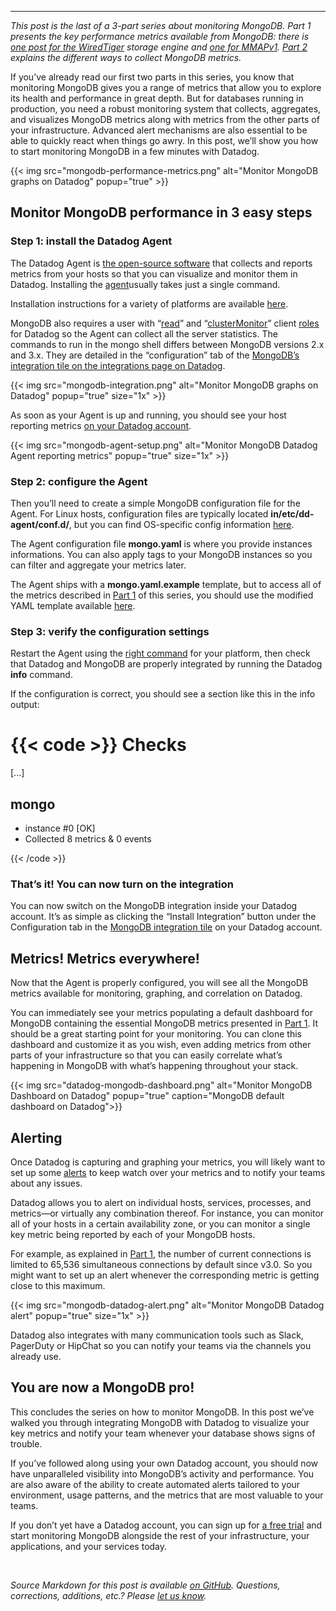 ---

*This post is the last of a 3-part series about monitoring MongoDB. Part 1 presents the key performance metrics available from MongoDB: there is [one post for the WiredTiger](/blog/monitoring-mongodb-performance-metrics-wiredtiger) storage engine and [one for MMAPv1](/blog/monitoring-mongodb-performance-metrics-mmap). [Part 2](/blog/collecting-mongodb-metrics-and-statistics) explains the different ways to collect MongoDB metrics.*

If you’ve already read our first two parts in this series, you know that monitoring MongoDB gives you a range of metrics that allow you to explore its health and performance in great depth. But for databases running in production, you need a robust monitoring system that collects, aggregates, and visualizes MongoDB metrics along with metrics from the other parts of your infrastructure. Advanced alert mechanisms are also essential to be able to quickly react when things go awry. In this post, we’ll show you how to start monitoring MongoDB in a few minutes with Datadog.

{{< img src="mongodb-performance-metrics.png" alt="Monitor MongoDB graphs on Datadog" popup="true" >}}

Monitor MongoDB performance in 3 easy steps
-------------------------------------------



### Step 1: install the Datadog Agent


The Datadog Agent is [the open-source software](https://github.com/DataDog/dd-agent) that collects and reports metrics from your hosts so that you can visualize and monitor them in Datadog. Installing the [agent](/blog/dont-fear-the-agent/)usually takes just a single command.

Installation instructions for a variety of platforms are available [here](https://app.datadoghq.com/account/settings#agent).

MongoDB also requires a user with “[read](https://docs.mongodb.com/manual/reference/built-in-roles/#read)” and “[clusterMonitor](https://docs.mongodb.com/manual/reference/built-in-roles/#clusterMonitor)” client [roles](https://docs.mongodb.com/manual/reference/built-in-roles/#database-user-roles) for Datadog so the Agent can collect all the server statistics. The commands to run in the mongo shell differs between MongoDB versions 2.x and 3.x. They are detailed in the “configuration” tab of the [MongoDB’s integration tile on the integrations page on Datadog](https://app.datadoghq.com/account/settings#integrations/mongodb).

{{< img src="mongodb-integration.png" alt="Monitor MongoDB graphs on Datadog" popup="true" size="1x" >}}

As soon as your Agent is up and running, you should see your host reporting metrics [on your Datadog account](https://app.datadoghq.com/infrastructure).

{{< img src="mongodb-agent-setup.png" alt="Monitor MongoDB Datadog Agent reporting metrics" popup="true" size="1x" >}}

### Step 2: configure the Agent


Then you’ll need to create a simple MongoDB configuration file for the Agent. For Linux hosts, configuration files are typically located **in/etc/dd-agent/conf.d/**, but you can find OS-specific config information [here](http://docs.datadoghq.com/guides/basic_agent_usage/).

The Agent configuration file **mongo.yaml** is where you provide instances informations. You can also apply tags to your MongoDB instances so you can filter and aggregate your metrics later.

The Agent ships with a **mongo.yaml.example** template, but to access all of the metrics described in [Part 1](/blog/monitoring-mongodb-performance-metrics-wiredtiger) of this series, you should use the modified YAML template available [here](https://github.com/DataDog/integrations-core/blob/master/mongo/datadog_checks/mongo/data/conf.yaml.example).

### Step 3: verify the configuration settings


Restart the Agent using the [right command](http://docs.datadoghq.com/guides/basic_agent_usage/) for your platform, then check that Datadog and MongoDB are properly integrated by running the Datadog **info** command.

If the configuration is correct, you should see a section like this in the info output:


{{< code >}}
Checks
======
      
[...]
      
mongo
-----
- instance #0 [OK]
- Collected 8 metrics & 0 events
  
{{< /code >}}


### That’s it! You can now turn on the integration


You can now switch on the MongoDB integration inside your Datadog account. It’s as simple as clicking the “Install Integration” button under the Configuration tab in the [MongoDB integration tile](https://app.datadoghq.com/account/settings#integrations/mongodb) on your Datadog account.

Metrics! Metrics everywhere!
----------------------------


Now that the Agent is properly configured, you will see all the MongoDB metrics available for monitoring, graphing, and correlation on Datadog.

You can immediately see your metrics populating a default dashboard for MongoDB containing the essential MongoDB metrics presented in [Part 1](/blog/monitoring-mongodb-performance-metrics-wiredtiger). It should be a great starting point for your monitoring. You can clone this dashboard and customize it as you wish, even adding metrics from other parts of your infrastructure so that you can easily correlate what’s happening in MongoDB with what’s happening throughout your stack.


{{< img src="datadog-mongodb-dashboard.png" alt="Monitor MongoDB Dashboard on Datadog" popup="true" caption="MongoDB default dashboard on Datadog">}}




Alerting
--------


Once Datadog is capturing and graphing your metrics, you will likely want to set up some [alerts](/blog/monitoring-101-alerting/) to keep watch over your metrics and to notify your teams about any issues.

Datadog allows you to alert on individual hosts, services, processes, and metrics—or virtually any combination thereof. For instance, you can monitor all of your hosts in a certain availability zone, or you can monitor a single key metric being reported by each of your MongoDB hosts.

For example, as explained in [Part 1](/blog/monitoring-mongodb-performance-metrics-wiredtiger), the number of current connections is limited to 65,536 simultaneous connections by default since v3.0. So you might want to set up an alert whenever the corresponding metric is getting close to this maximum.

{{< img src="mongodb-datadog-alert.png" alt="Monitor MongoDB Datadog alert" popup="true" size="1x" >}}

Datadog also integrates with many communication tools such as Slack, PagerDuty or HipChat so you can notify your teams via the channels you already use.

You are now a MongoDB pro!
--------------------------


This concludes the series on how to monitor MongoDB. In this post we’ve walked you through integrating MongoDB with Datadog to visualize your key metrics and notify your team whenever your database shows signs of trouble.

If you’ve followed along using your own Datadog account, you should now have unparalleled visibility into MongoDB’s activity and performance. You are also aware of the ability to create automated alerts tailored to your environment, usage patterns, and the metrics that are most valuable to your teams.

If you don’t yet have a Datadog account, you can sign up for <a href="#" class="sign-up-trigger">a free trial</a> and start monitoring MongoDB alongside the rest of your infrastructure, your applications, and your services today.

 

*Source Markdown for this post is available [on GitHub](https://github.com/DataDog/the-monitor/blob/master/mongodb/monitor-mongodb-performance-with-datadog.md). Questions, corrections, additions, etc.? Please [let us know](https://github.com/DataDog/the-monitor/issues).*
